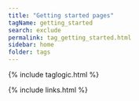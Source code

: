 ```yaml
---
title: "Getting started pages"
tagName: getting_started
search: exclude
permalink: tag_getting_started.html
sidebar: home
folder: tags
---
```

{% include taglogic.html %}

{% include links.html %}
